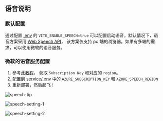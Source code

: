 ## 语音说明
### 默认配置
通过配置 [.env](./.env) 的 `VITE_ENABLE_SPEECH=true` 可以配置启动语音，默认情况下，语音方案采用 [Web Speech API](https://developer.mozilla.org/zh-CN/docs/Web/API/SpeechRecognition)，
该方案仅支持 pc 端的浏览器。如果有多端的需求，可以使用微软的语音服务。

### 微软的语音服务配置
1. 参考此[教程](https://learn.microsoft.com/zh-cn/azure/cognitive-services/cognitive-services-apis-create-account?tabs=speech%2Canomaly-detector%2Clanguage-service%2Ccomputer-vision%2Cwindows)，
获取 `Subscription Key` 和对应的 `region`。
2. 配置到 [service/.env](./service/.env.example) 中的 `AZURE_SUBSCRIPTION_KEY` 和 `AZURE_SPEECH_REGION`
3. 重新部署，然后起飞！

![speech-tip](./docs/speech-tip.png)

![speech-setting-1](./docs/speech-setting-1.png)

![speech-setting-2](./docs/speech-setting-2.png)